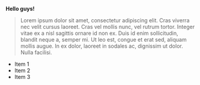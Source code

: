 **Hello guys!**

>Lorem ipsum dolor sit amet, consectetur adipiscing elit. Cras viverra nec velit cursus laoreet. Cras vel mollis nunc, vel rutrum tortor. Integer vitae ex a nisl sagittis ornare id non ex. Duis id enim sollicitudin, blandit neque a, semper mi. Ut leo est, congue et erat sed, aliquam mollis augue. In ex dolor, laoreet in sodales ac, dignissim ut dolor. Nulla facilisi.

+ Item 1
+ Item 2
+ Item 3
